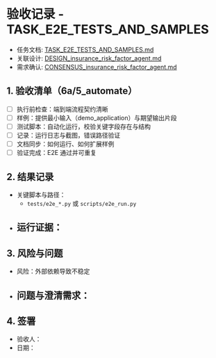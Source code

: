 # 验收记录 - TASK_E2E_TESTS_AND_SAMPLES

- 任务文档: [TASK_E2E_TESTS_AND_SAMPLES.md](../TASK_E2E_TESTS_AND_SAMPLES.md)
- 关联设计: [DESIGN_insurance_risk_factor_agent.md](../../DESIGN_insurance_risk_factor_agent.md)
- 需求确认: [CONSENSUS_insurance_risk_factor_agent.md](../../CONSENSUS_insurance_risk_factor_agent.md)

## 1. 验收清单（6a/5_automate）
- [ ] 执行前检查：端到端流程契约清晰
- [ ] 样例：提供最小输入（demo_application）与期望输出片段
- [ ] 测试脚本：自动化运行，校验关键字段存在与结构
- [ ] 记录：运行日志与截图，错误路径验证
- [ ] 文档同步：如何运行、如何扩展样例
- [ ] 验证完成：E2E 通过并可重复

## 2. 结果记录
- 关键脚本与路径：
  - `tests/e2e_*.py` 或 `scripts/e2e_run.py`
- 运行证据：
  -

## 3. 风险与问题
- 风险：外部依赖导致不稳定
- 问题与澄清需求：
  -

## 4. 签署
- 验收人：
- 日期：


